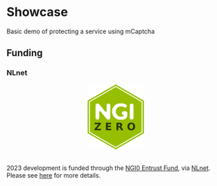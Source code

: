 # Showcase

Basic demo of protecting a service using mCaptcha 

## Funding

### NLnet

<div align="center">
	<img
		height="150px"
		alt="NLnet NGIZero logo"
		src="./docs/third-party/NGIZero-green.hex.svg"
	/>
</div>

<br />

2023 development is funded through the [NGI0 Entrust
Fund](https://nlnet.nl/entrust), via [NLnet](https://nlnet.nl/). Please
see [here](https://nlnet.nl/project/mCaptcha/) for more details.
